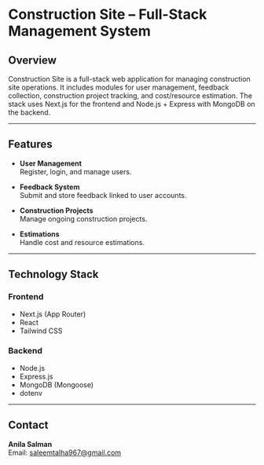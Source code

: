 # Construction Site – Full-Stack Management System

## Overview

Construction Site is a full-stack web application for managing construction site operations. It includes modules for user management, feedback collection, construction project tracking, and cost/resource estimation. The stack uses Next.js for the frontend and Node.js + Express with MongoDB on the backend.

---

## Features

- **User Management**  
  Register, login, and manage users.

- **Feedback System**  
  Submit and store feedback linked to user accounts.

- **Construction Projects**  
  Manage ongoing construction projects.

- **Estimations**  
  Handle cost and resource estimations.

---

## Technology Stack

### Frontend

- Next.js (App Router)
- React
- Tailwind CSS

### Backend

- Node.js
- Express.js
- MongoDB (Mongoose)
- dotenv

---

## Contact

**Anila Salman**  
Email: saleemtalha967@gmail.com
